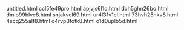 untitled.html
ccl5fe49pro.html
apjvjs6l1o.html
dch5ghn26bo.html
dmlo99blvc8.html
snjakvcl69.html
ur4l31v1cl.html
73hvh25nkv8.html
4scq255alf8.html
c4rvp3fotk8.html
o1d0uplb5d.html